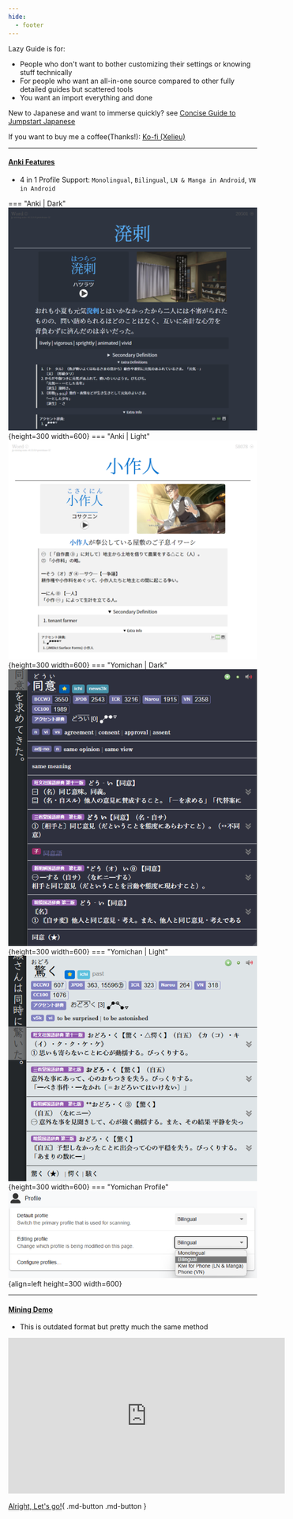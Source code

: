 ```yaml
---
hide:
  - footer
---
```

Lazy Guide is for:

- People who don't want to bother customizing their settings or knowing stuff technically
- For people who want an all-in-one source compared to other fully detailed guides but scattered tools
- You want an import everything and done

New to Japanese and want to immerse quickly? see [Concise Guide to Jumpstart Japanese](conciseGuideToJumpstartJP.md)

If you want to buy me a coffee(Thanks!): [Ko-fi (Xelieu)](https://ko-fi.com/xelieu)

---

#### [Anki Features](https://aquafina-water-bottle.github.io/jp-mining-note/)

- 4 in 1 Profile Support: `Monolingual`, `Bilingual`, `LN & Manga in Android`, `VN in Android`

=== "Anki | Dark"
    ![Anki | Dark](../img/jpmn-dark.png){height=300 width=600}
=== "Anki | Light"
    ![Anki | Light](../img/jpmn-light.png){height=300 width=600}
=== "Yomichan | Dark"
    ![Yomichan | Dark](../img/yomichan-dark.png){height=300 width=600}
=== "Yomichan | Light"
    ![Yomichan | Light](../img/yomichan-light.png){height=300 width=600}
=== "Yomichan Profile"
    ![Yomichan Profile](../img/yomichan-profiles.png){align=left height=300 width=600}

---

#### [Mining Demo](https://youtu.be/seAMOvIiFcw)
- This is outdated format but pretty much the same method

<iframe width="560" height="315" src="https://www.youtube.com/embed/seAMOvIiFcw" title="YouTube video player" frameborder="0" allow="accelerometer; autoplay; clipboard-write; encrypted-media; gyroscope; picture-in-picture; web-share" allowfullscreen></iframe>


[Alright, Let's go!](setup.md){ .md-button .md-button }
